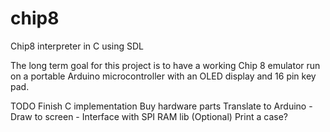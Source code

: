 # chip8Chip8 interpreter in C using SDL The long term goal for this project is to have a working Chip 8 emulator run on a portable Arduino microcontroller with an OLED display and 16 pin key pad.TODO    Finish C implementation    Buy hardware parts    Translate to Arduino         - Draw to screen        - Interface with SPI RAM lib    (Optional) Print a case?